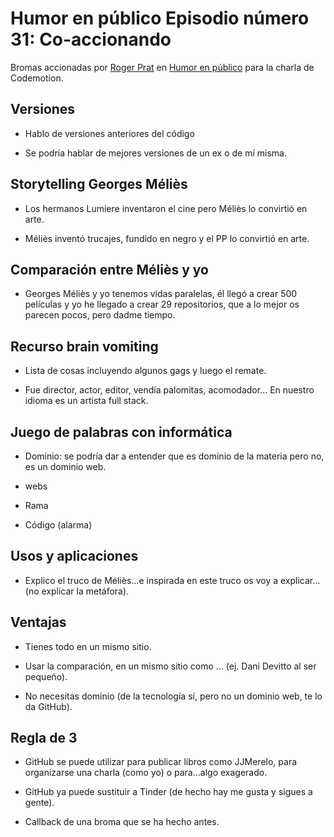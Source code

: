 # Humor en público Episodio número 31: Co-accionando

Bromas accionadas por [Roger Prat](https://twitter.com/presentablees) en [Humor en público](http://humorenpublico.com/) para la charla de Codemotion.

## Versiones

- Hablo de versiones anteriores del código

- Se podría hablar de mejores versiones de un ex o de mí misma.

## Storytelling Georges Méliès

- Los hermanos Lumiere inventaron el cine pero Méliès lo convirtió en arte.

- Méliès inventó trucajes, fundido en negro y el PP lo convirtió en arte.

## Comparación entre Méliès y yo

- Georges Méliès y yo tenemos vidas paralelas, él llegó a crear 500 películas y yo he llegado a crear 29 repositorios, que a lo mejor os parecen pocos, pero dadme tiempo.

## Recurso brain vomiting

- Lista de cosas incluyendo algunos gags y luego el remate.

- Fue director, actor, editor, vendía palomitas, acomodador... En nuestro idioma es un artista full stack.

## Juego de palabras con informática

- Dominio: se podría dar a entender que es dominio de la materia pero no, es un dominio web.

- webs

- Rama

- Código (alarma)

## Usos y aplicaciones

- Explico el truco de Méliès...e inspirada en este truco os voy  a explicar... (no explicar la metáfora).

## Ventajas

- Tienes todo en un mismo sitio.

- Usar la comparación, en un mismo sitio como ... (ej. Dani Devitto al ser pequeño).

- No necesitas dominio (de la tecnología sí, pero no un dominio web, te lo da GitHub).

## Regla de 3

- GitHub se puede utilizar para publicar libros como JJMerelo, para organizarse una charla (como yo) o para...algo exagerado.

- GitHub ya puede sustituir a Tinder (de hecho hay me gusta y sigues a gente).

- Callback de una broma que se ha hecho antes.








